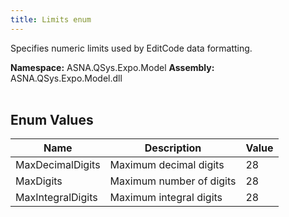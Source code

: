 ```yaml
---
title: Limits enum
---
```


Specifies numeric limits used by EditCode data formatting.

**Namespace:** ASNA.QSys.Expo.Model
**Assembly:** ASNA.QSys.Expo.Model.dll
<br>
<br>

## Enum Values

| Name | Description | Value
| --- | --- | --- 
| MaxDecimalDigits | Maximum decimal digits | 28 |
| MaxDigits | Maximum number of digits | 28 |
| MaxIntegralDigits | Maximum integral digits | 28 |
